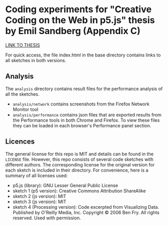 # Coding experiments for "Creative Coding on the Web in p5.js" thesis by Emil Sandberg (Appendix C)

[LINK TO THESIS](http://urn.kb.se/resolve?urn=urn:nbn:se:bth-17941)

For quick access, the file index.html in the base directory contains links to all sketches in both versions.

## Analysis

The `analysis` directory contains result files for the performance analysis of all the sketches.
- `analysis/network` contains screenshots from the Firefox Network Monitor tool
- `analysis/performance` contains json files that are exported results from the Performance tools in both Chrome and Firefox. To view these files they can be loaded in each browser's Performance panel section.


## Licences

The general license for this repo is MIT and details can be found in the `LICENSE` file. However, this repo consists of several code sketches with different authors. The corresponding license for the original version for each sketch is included in their directory. For convenience, here is a summary of all licenses used:

- p5.js (library): GNU Lesser General Public License
- sketch 1 (p5 version): Creative Commons Attribution ShareAlike
- sketch 2 (js version): MIT
- sketch 3 (js version): MIT
- sketch 4 (Processing version): Code excerpted from Visualizing Data. Published by O'Reilly Media, Inc. Copyright © 2006 Ben Fry. All rights reserved. Used with permission.
